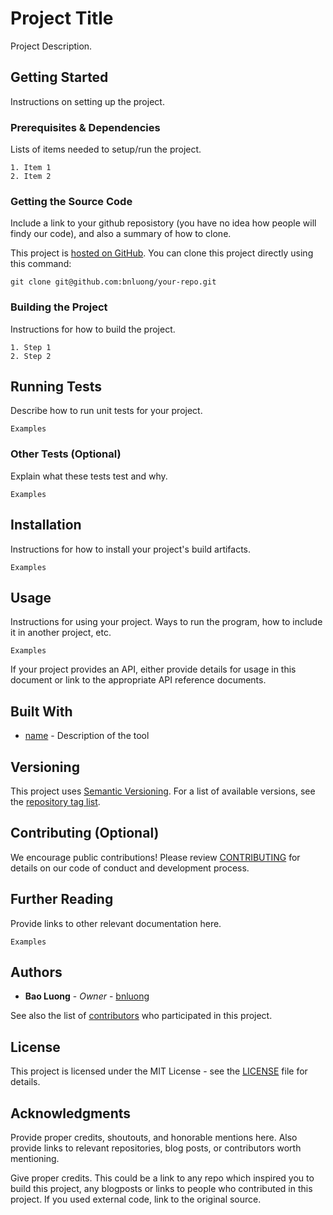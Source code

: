 # Project Title

Project Description.

## Getting Started

Instructions on setting up the project.

### Prerequisites & Dependencies

Lists of items needed to setup/run the project.

```
1. Item 1
2. Item 2
```
### Getting the Source Code

Include a link to your github reposistory (you have no idea how people will findy our code), and also a summary of how to clone.

This project is [hosted on GitHub](https://github.com/bnluong/your-repo). You can clone this project directly using this command:

```
git clone git@github.com:bnluong/your-repo.git
```

### Building the Project

Instructions for how to build the project.

```
1. Step 1
2. Step 2
```

## Running Tests

Describe how to run unit tests for your project.

```
Examples
```

### Other Tests (Optional)

Explain what these tests test and why.

```
Examples
```

## Installation

Instructions for how to install your project's build artifacts.

```
Examples
```

## Usage

Instructions for using your project. Ways to run the program, how to include it in another project, etc.

```
Examples
```

If your project provides an API, either provide details for usage in this document or link to the appropriate API reference documents.

## Built With

* [name](url) - Description of the tool

## Versioning

This project uses [Semantic Versioning](http://semver.org/). For a list of available versions, see the [repository tag list](https://github.com/your/project/tags).

## Contributing (Optional)

We encourage public contributions! Please review [CONTRIBUTING](CONTRIBUTING) for details on our code of conduct and development process.

## Further Reading

Provide links to other relevant documentation here.

```
Examples
```
## Authors

* **Bao Luong** - *Owner* - [bnluong](https://github.com/bnluong)

See also the list of [contributors](https://github.com/your-repo/contributors) who participated in this project.

## License

This project is licensed under the MIT License - see the [LICENSE](LICENSE) file for details.

## Acknowledgments

Provide proper credits, shoutouts, and honorable mentions here. Also provide links to relevant repositories, blog posts, or contributors worth mentioning.

Give proper credits. This could be a link to any repo which inspired you to build this project, any blogposts or links to people who contributed in this project. If you used external code, link to the original source.
